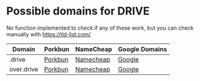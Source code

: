 # Possible domains for DRIVE

No function implemented to check if any of these work, but you can check manually with https://tld-list.com/

| Domain | Porkbun | NameCheap | Google Domains |
|---|---|---|---|
| .drive | [Porkbun](https://porkbun.com/checkout/search?prb=e814663da1&tlds=&idnLanguage=&search=search&q=.drive) | [Namecheap](https://www.namecheap.com/domains/registration/results/?domain=.drive) | [Google](https://domains.google.com/registrar/search?searchTerm=.drive) |
| over.drive | [Porkbun](https://porkbun.com/checkout/search?prb=e814663da1&tlds=&idnLanguage=&search=search&q=over.drive) | [Namecheap](https://www.namecheap.com/domains/registration/results/?domain=over.drive) | [Google](https://domains.google.com/registrar/search?searchTerm=over.drive) |
